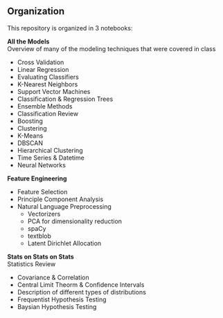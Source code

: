 ## Organization
This repository is organized in 3 notebooks:

**All the Models**  
Overview of many of the modeling techniques that were covered in class
- Cross Validation
- Linear Regression
- Evaluating Classifiers
- K-Nearest Neighbors
- Support Vector Machines
- Classification & Regression Trees
- Ensemble Methods
- Classification Review
- Boosting
- Clustering
- K-Means
- DBSCAN
- Hierarchical Clustering
- Time Series & Datetime
- Neural Networks

**Feature Engineering**
- Feature Selection
- Principle Component Analysis
- Natural Language Preprocessing 
  - Vectorizers
  - PCA for dimensionality reduction
  - spaCy
  - textblob
  - Latent Dirichlet Allocation

**Stats on Stats on Stats**  
Statistics Review
- Covariance & Correlation
- Central Limit Theorm & Confidence Intervals
- Description of different types of distributions
- Frequentist Hypothesis Testing
- Baysian Hypothesis Testing
